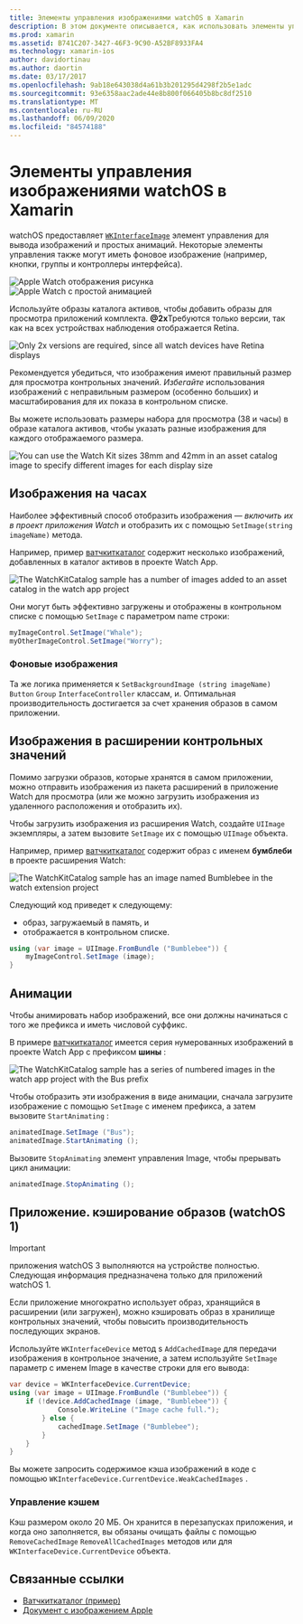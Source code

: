 ```yaml
---
title: Элементы управления изображениями watchOS в Xamarin
description: В этом документе описывается, как использовать элементы управления "изображение" в приложении watchOS, созданном с помощью Xamarin. В нем обсуждается элемент управления Вкинтерфацеимаже, метод Сетимаже, добавление изображений в расширение Watch, анимация и многое другое.
ms.prod: xamarin
ms.assetid: B741C207-3427-46F3-9C90-A52BF8933FA4
ms.technology: xamarin-ios
author: davidortinau
ms.author: daortin
ms.date: 03/17/2017
ms.openlocfilehash: 9ab18e643038d4a61b3b201295d4298f2b5e1adc
ms.sourcegitcommit: 93e6358aac2ade44e8b800f066405b8bc8df2510
ms.translationtype: MT
ms.contentlocale: ru-RU
ms.lasthandoff: 06/09/2020
ms.locfileid: "84574188"
---
```

# <a name="watchos-image-controls-in-xamarin"></a>Элементы управления изображениями watchOS в Xamarin

watchOS предоставляет [`WKInterfaceImage`](xref:WatchKit.WKInterfaceImage) элемент управления для вывода изображений и простых анимаций. Некоторые элементы управления также могут иметь фоновое изображение (например, кнопки, группы и контроллеры интерфейса).

![](image-images/image-walkway.png "Apple Watch отображения рисунка") ![](image-images/image-animation.png "Apple Watch с простой анимацией")
<!-- watch image courtesy of http://infinitapps.com/bezel/ -->

Используйте образы каталога активов, чтобы добавить образы для просмотра приложений комплекта.
**@2x**Требуются только версии, так как на всех устройствах наблюдения отображается Retina.

![](image-images/asset-universal-sml.png "Only 2x versions are required, since all watch devices have Retina displays")

Рекомендуется убедиться, что изображения имеют правильный размер для просмотра контрольных значений. *Избегайте* использования изображений с неправильным размером (особенно больших) и масштабирования для их показа в контрольном списке.

Вы можете использовать размеры набора для просмотра (38 и часы) в образе каталога активов, чтобы указать разные изображения для каждого отображаемого размера.

![](image-images/asset-watch-sml.png "You can use the Watch Kit sizes 38mm and 42mm in an asset catalog image to specify different images for each display size")

## <a name="images-on-the-watch"></a>Изображения на часах

Наиболее эффективный способ отобразить изображения — *включить их в проект приложения Watch* и отобразить их с помощью `SetImage(string imageName)` метода.

Например, пример [ватчкиткаталог](https://docs.microsoft.com/samples/xamarin/ios-samples/watchos-watchkitcatalog/) содержит несколько изображений, добавленных в каталог активов в проекте Watch App.

![](image-images/asset-whale-sml.png "The WatchKitCatalog sample has a number of images added to an asset catalog in the watch app project")

Они могут быть эффективно загружены и отображены в контрольном списке с помощью `SetImage` с параметром name строки:

```csharp
myImageControl.SetImage("Whale");
myOtherImageControl.SetImage("Worry");
```

### <a name="background-images"></a>Фоновые изображения

Та же логика применяется к `SetBackgroundImage (string imageName)` `Button` `Group` `InterfaceController` классам, и. Оптимальная производительность достигается за счет хранения образов в самом приложении.

## <a name="images-in-the-watch-extension"></a>Изображения в расширении контрольных значений

Помимо загрузки образов, которые хранятся в самом приложении, можно отправить изображения из пакета расширений в приложение Watch для просмотра (или же можно загрузить изображения из удаленного расположения и отобразить их).

Чтобы загрузить изображения из расширения Watch, создайте `UIImage` экземпляры, а затем вызовите `SetImage` их с помощью `UIImage` объекта.

Например, пример [ватчкиткаталог](https://docs.microsoft.com/samples/xamarin/ios-samples/watchos-watchkitcatalog) содержит образ с именем **бумблеби** в проекте расширения Watch:

![](image-images/asset-bumblebee-sml.png "The WatchKitCatalog sample has an image named Bumblebee in the watch extension project")

Следующий код приведет к следующему:

- образ, загружаемый в память, и
- отображается в контрольном списке.

```csharp
using (var image = UIImage.FromBundle ("Bumblebee")) {
    myImageControl.SetImage (image);
}
```

## <a name="animations"></a>Анимации

Чтобы анимировать набор изображений, все они должны начинаться с того же префикса и иметь числовой суффикс.

В примере [ватчкиткаталог](https://docs.microsoft.com/samples/xamarin/ios-samples/watchos-watchkitcatalog) имеется серия нумерованных изображений в проекте Watch App с префиксом **шины** :

![](image-images/asset-bus-animation-sml.png "The WatchKitCatalog sample has a series of numbered images in the watch app project with the Bus prefix")

Чтобы отобразить эти изображения в виде анимации, сначала загрузите изображение с помощью `SetImage` с именем префикса, а затем вызовите `StartAnimating` :

```csharp
animatedImage.SetImage ("Bus");
animatedImage.StartAnimating ();
```

Вызовите `StopAnimating` элемент управления Image, чтобы прерывать цикл анимации:

```csharp
animatedImage.StopAnimating ();
```

<a name="cache"></a>

## <a name="appendix-caching-images-watchos-1"></a>Приложение. кэширование образов (watchOS 1)

> [!IMPORTANT]
> приложения watchOS 3 выполняются на устройстве полностью. Следующая информация предназначена только для приложений watchOS 1.

Если приложение многократно использует образ, хранящийся в расширении (или загружен), можно кэшировать образ в хранилище контрольных значений, чтобы повысить производительность последующих экранов.

Используйте `WKInterfaceDevice` метод s `AddCachedImage` для передачи изображения в контрольное значение, а затем используйте `SetImage` параметр с именем Image в качестве строки для его вывода:

```csharp
var device = WKInterfaceDevice.CurrentDevice;
using (var image = UIImage.FromBundle ("Bumblebee")) {
    if (!device.AddCachedImage (image, "Bumblebee")) {
            Console.WriteLine ("Image cache full.");
        } else {
            cachedImage.SetImage ("Bumblebee");
        }
    }
}
```

Вы можете запросить содержимое кэша изображений в коде с помощью `WKInterfaceDevice.CurrentDevice.WeakCachedImages` .

### <a name="managing-the-cache"></a>Управление кэшем

Кэш размером около 20 МБ. Он хранится в перезапусках приложения, и когда оно заполняется, вы обязаны очищать файлы с помощью `RemoveCachedImage` `RemoveAllCachedImages` методов или для `WKInterfaceDevice.CurrentDevice` объекта.

## <a name="related-links"></a>Связанные ссылки

- [Ватчкиткаталог (пример)](https://docs.microsoft.com/samples/xamarin/ios-samples/watchos-watchkitcatalog)
- [Документ с изображением Apple](https://developer.apple.com/documentation/watchkit/wkinterfaceimage)
